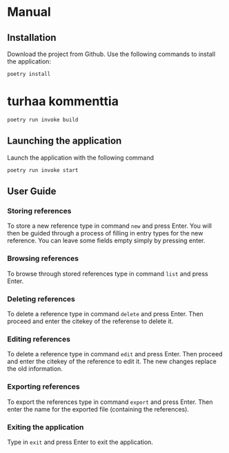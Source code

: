 # Manual

## Installation

Download the project from Github. Use the following commands to install the application:

```
poetry install
```





# turhaa kommenttia
```
poetry run invoke build
```

## Launching the application

Launch the application with the following command

```
poetry run invoke start
```

## User Guide

### Storing references

To store a new reference type in command `new` and press Enter. You will then be guided through a process of filling in entry types for the new reference. You can leave some fields empty simply by pressing enter.

### Browsing references

To browse through stored references type in command `list` and press Enter.

### Deleting references
To delete a reference type in command `delete` and press Enter. Then proceed and enter the citekey of the referense to delete it.

### Editing references
To delete a reference type in command `edit` and press Enter. Then proceed and enter the citekey of the reference to edit it. The new changes replace the old information.

### Exporting references
To export the references type in command `export` and press Enter. Then enter the name for the exported file (containing the references).

### Exiting the application

Type in `exit` and press Enter to exit the application.

